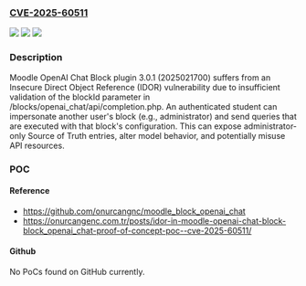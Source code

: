 ### [CVE-2025-60511](https://cve.mitre.org/cgi-bin/cvename.cgi?name=CVE-2025-60511)
![](https://img.shields.io/static/v1?label=Product&message=n%2Fa&color=blue)
![](https://img.shields.io/static/v1?label=Version&message=n%2Fa%20&color=brightgreen)
![](https://img.shields.io/static/v1?label=Vulnerability&message=n%2Fa&color=brightgreen)

### Description

Moodle OpenAI Chat Block plugin 3.0.1 (2025021700) suffers from an Insecure Direct Object Reference (IDOR) vulnerability due to insufficient validation of the blockId parameter in /blocks/openai_chat/api/completion.php. An authenticated student can impersonate another user's block (e.g., administrator) and send queries that are executed with that block's configuration. This can expose administrator-only Source of Truth entries, alter model behavior, and potentially misuse API resources.

### POC

#### Reference
- https://github.com/onurcangnc/moodle_block_openai_chat
- https://onurcangenc.com.tr/posts/idor-in-moodle-openai-chat-block-block_openai_chat-proof-of-concept-poc--cve-2025-60511/

#### Github
No PoCs found on GitHub currently.


